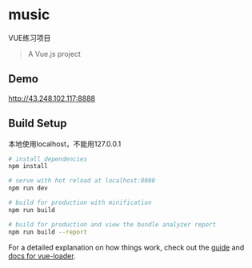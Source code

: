 # music

VUE练习项目

> A Vue.js project

## Demo

http://43.248.102.117:8888

## Build Setup

本地使用localhost，不能用127.0.0.1

``` bash
# install dependencies
npm install

# serve with hot reload at localhost:8080
npm run dev

# build for production with minification
npm run build

# build for production and view the bundle analyzer report
npm run build --report
```

For a detailed explanation on how things work, check out the [guide](http://vuejs-templates.github.io/webpack/) and [docs for vue-loader](http://vuejs.github.io/vue-loader).
